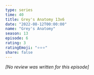 ```yaml
---
type: series
time: 40
title: Grey's Anatomy 13x6
date: "2022-08-12T00:00:00"
name: "Grey's Anatomy"
season: 13
episode: 6
rating: 3
ratingEmoji: "⭐️⭐️⭐️"
share: false
---
```


_[No review was written for this episode]_
